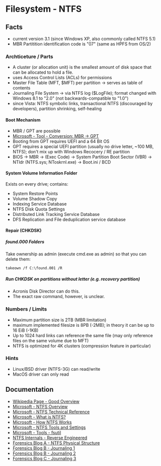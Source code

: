 # Filesystem - NTFS

## Facts

* current version 3.1 (since Windows XP, also commonly called NTFS 5.1)
* MBR Partitition identification code is "07" (same as HPFS from OS/2)

### Archticeture / Parts

* A cluster (or allocation unit) is the smallest amount of disk space that can be allocated to hold a file.
* uses Access Control Lists (ACLs) for permissions
* Master File Table (MFT, $MFT) per partition -> serves as table of contents
* Journaling File System -> via NTFS log ($LogFile); format changed with Windows 8.1 to "2.0" (not backwards-compatible to "1.0")
* since Vista: NTFS symbolic links, transactional NTFS (discouraged by developers), partition shrinking, self-healing

#### Boot Mechanism

* MBR / GPT are possible
* [Microsoft - Tool - Conversion: MBR -> GPT](https://docs.microsoft.com/de-de/windows/deployment/mbr-to-gpt)
* Booting from GPT requires UEFI and a 64 Bit OS
* GPT requires a special UEFI partition (usually no drive letter, ~100 MB, NTFS); don't mix up with Windows Recocery / RE partition
* BIOS -> MBR -> (Exec Code) -> System Partition Boot Sector (VBR) -> NTldr (NTFS.sys; NToskrnl.exe) -> Boot.ini / BCD

#### System Volume Information Folder

Exists on every drive; contains:

* System Restore Points
* Volume Shadow Copy
* Indexing Service Database
* NTFS Disk Quota Settings
* Distributed Link Tracking Service Database
* DFS Replication and File deduplication service database

#### Repair (CHKDSK)

##### found.000 Folders

Take ownership as admin (execute cmd.exe as admin) so that you can delete them:

```
takeown /f C:\found.001 /R
```

##### Run CHKDSK on partitions without letter (e.g. recovery partition)

* Acronis Disk Director can do this.
* The exact raw command, however, is unclear.

### Numbers / Limits

* Maximum partition size is 2TB (MBR limitation)
* maximum implemented filesize is 8PB (-2MB); in theory it can be up to 16 EiB (-1KB)
* Up to 1024 hard links can reference the same file (may only reference files on the same volume due to MFT)
* NTFS is optimized for 4K clusters (compression feature in particular)

### Hints

* Linux/BSD driver (NTFS-3G) can read/write
* MacOS driver can only read

## Documentation

* [Wikipedia Page - Good Overview](https://en.wikipedia.org/wiki/NTFS)
* [Microsoft - NTFS Overview](https://docs.microsoft.com/en-us/windows-server/storage/file-server/ntfs-overview)
* [Microsoft - NTFS Technical Reference](https://docs.microsoft.com/en-us/previous-versions/windows/it-pro/windows-server-2003/cc758691(v=ws.10)?redirectedfrom=MSDN)
* [Microsoft - What is NTFS?](https://docs.microsoft.com/en-us/previous-versions/windows/it-pro/windows-server-2003/cc778410(v=ws.10))
* [Microsoft - How NTFS Works](https://docs.microsoft.com/en-us/previous-versions/windows/it-pro/windows-server-2003/cc781134(v=ws.10))
* [Microsoft - NTFS Tools and Settings](https://docs.microsoft.com/en-us/previous-versions/windows/it-pro/windows-server-2003/cc757759(v=ws.10))
* [Microsoft - Tools - fsutil](https://docs.microsoft.com/en-us/windows-server/administration/windows-commands/fsutil)
* [NTFS Internals - Reverse Engineered](https://thestarman.pcministry.com/asm/mbr/IntNTFSfs.htm)
* [Forensics Blog A - NTFS Physical Structure](https://www.datarecoveryunion.com/how-ntfs-file-system-works-ntfs-physical-structure/)
* [Forensics Blog B - Journaling 1](https://countuponsecurity.com/2016/05/30/digital-forensics-ntfs-indx-and-journaling/)
* [Forensics Blog B - Journaling 2](https://countuponsecurity.com/2017/05/25/digital-forensics-ntfs-change-journal/)
* [Forensics Blog C - Journaling 3](https://dfir.ru/2019/02/16/how-the-logfile-works/)


